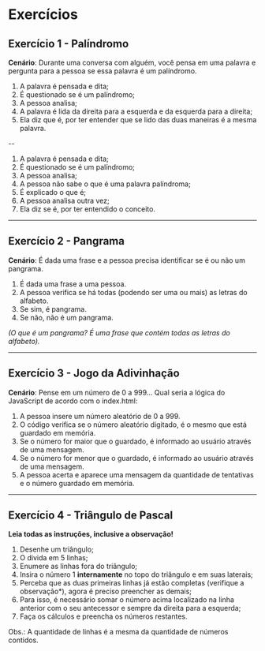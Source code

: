 # Exercícios

## Exercício 1 - Palíndromo

**Cenário**: Durante uma conversa com alguém, você pensa em uma palavra e pergunta para a pessoa se essa palavra é um palíndromo.

1. A palavra é pensada e dita; 
2. É questionado se é um palíndromo;
3. A pessoa analisa;
4. A palavra é lida da direita para a esquerda e da esquerda para a direita; 
5. Ela diz que é, por ter entender que se lido das duas maneiras é a mesma palavra. 

--

1. A palavra é pensada e dita; 
2. É questionado se é um palíndromo;
3. A pessoa analisa; 
4. A pessoa não sabe o que é uma palavra palíndroma;
5. É explicado o que é;
6. A pessoa analisa outra vez; 
7. Ela diz se é, por ter entendido o conceito. 

-----

## Exercício 2 - Pangrama

**Cenário**: É dada uma frase e a pessoa precisa identificar se é ou não um pangrama.

1. É dada uma frase a uma pessoa.
2. A pessoa verifica se há todas (podendo ser uma ou mais) as letras do alfabeto. 
3. Se sim, é pangrama.
4. Se não, não é um pangrama.

*(O que é um pangrama? É uma frase que contém todas as letras do alfabeto).*

-----

## Exercício 3 - Jogo da Adivinhação

**Cenário**:  Pense em um número de 0 a 999... 
Qual seria a lógica do JavaScript de acordo com o index.html:

1. A pessoa insere um número aleatório de 0 a 999. 
2. O código verifica se o número aleatório digitado, é o mesmo que está guardado em memória.
3. Se o número for maior que o guardado, é informado ao usuário através de uma mensagem.
4. Se o número for menor que o guardado, é informado ao usuário através de uma mensagem.
5. A pessoa acerta e aparece uma mensagem da quantidade de tentativas e o número guardado em memória.

----- 

## Exercício 4 - Triângulo de Pascal

**Leia todas as instruções, inclusive a observação!**

1. Desenhe um triângulo;
2. O divida em 5 linhas;
3. Enumere as linhas fora do triângulo;
4. Insira o número 1 **internamente** no topo do triângulo e em suas laterais;
5. Perceba que as duas primeiras linhas já estão completas (verifique a observação*), agora é preciso preencher as demais;
6. Para isso, é necessário somar o número acima localizado na linha anterior com o seu antecessor e sempre da direita para a esquerda;
7. Faça os cálculos e preencha os números restantes.

Obs.: A quantidade de linhas é a mesma da quantidade de números contidos.